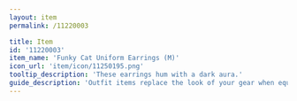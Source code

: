 ```yaml
---
layout: item
permalink: /11220003

title: Item
id: '11220003'
item_name: 'Funky Cat Uniform Earrings (M)'
icon_url: 'item/icon/11250195.png'
tooltip_description: 'These earrings hum with a dark aura.'
guide_description: 'Outfit items replace the look of your gear when equipped.'
---
```


